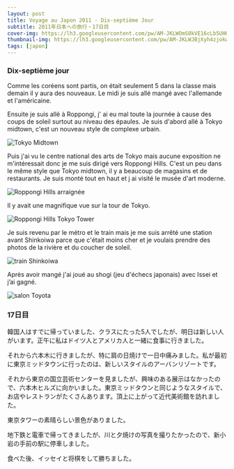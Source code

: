 ```yaml
---
layout: post
title: Voyage au Japon 2011 - Dix-septième Jour
subtitle: 2011年日本への旅行・17日目
cover-img: https://lh3.googleusercontent.com/pw/AM-JKLWOmS0kVE16cLb5UHHtbNszKXFg5QVzeLIGicDinNlmzShOAuDQ7Xdw7BDWP5am6D4RdcxZYGNnsQgaaufSwbLT4xtUTUp6Il-tbE_HFsPpaTahIqzFfuKJiTOyEQBLNsUkkj1x5bqvETvh-1gL7beG=w2806-h1578-no?authuser=0
thumbnail-img: https://lh3.googleusercontent.com/pw/AM-JKLWJBjXyh4zjokwg4GOWhyawb5-vOCek9YHVESpjutSocD3vRQ38UH9cE6tajkVcfl15QBpIlLc6Q5DveXIEvBZE4jVRGVcxnK3SbsKO0wECXMdbvDhzqyBAtICLc-Xrxi2jV47TxBi46vugAamP18JO=w888-h1578-no?authuser=0
tags: [japon]
---
```


### Dix-septième jour

Comme les coréens sont partis, on était seulement 5 dans la classe mais demain il y aura des nouveaux. Le midi je suis allé mangé avec l'allemande et l'américaine. 

Ensuite je suis allé à Roppongi, j' ai eu mal toute la journée à cause des coups de soleil surtout au niveau des épaules. Je suis d'abord allé à Tokyo midtown, c'est un nouveau style de complexe urbain. 

![Tokyo Midtown](https://lh3.googleusercontent.com/pw/AM-JKLVbVo1kegUZZIlMj2CMyKZVw7WzWYifoIos14jy2qzdWYzDCWNopsUJNz5KqfvX_pAH0jMw4FCkcQ_ORYF56guJ-Pls5CGyOwunzAz1wzFVcHFQ-3YfNF6TOydCBJhrQlbtjhDdRBTV6-SEaTl6vHq-=w2806-h1578-no?authuser=0)

Puis j'ai vu le centre national des arts de Tokyo mais aucune exposition ne m'intéressait donc je me suis dirigé vers Roppongi Hills. C'est un peu dans le même style que Tokyo midtown, il y a beaucoup de magasins et de restaurants. Je suis monté tout en haut et j ai visité le musée d'art moderne. 

![Roppongi Hills arraignée](https://lh3.googleusercontent.com/pw/AM-JKLXMPUb6wUC2xNqdsui3eUoZPTI0_XQBSxj30WkZpWJMcpAPnTknCf2c17DUnvku-Qy2YxzLETuvDwWo7AQ0VsKF4fEpQWoQPGrQN48TgKr8S_22TYI26dXWQnTFUlUe04aWapFLXCoI38sxRDxEmlHE=w2806-h1578-no?authuser=0)

Il y avait une magnifique vue sur la tour de Tokyo. 

![Roppongi Hills Tokyo Tower](https://lh3.googleusercontent.com/pw/AM-JKLVuqh5NEkv2L_4rgRYtYmsWLSH1xU2N-qiELk0_kW7OUTDrmMNbd2t2aU7Li6i_H4JLnmfNpzK1_4ehL96uaY7P2RcAU7lC5xE9EkpIz6ptJOL2JCPJp5-spVypUx0TT-Nk1Xu18VnQvEdoDpeG3A6z=w2806-h1578-no?authuser=0)

Je suis revenu par le métro et le train mais je me suis arrêté une station avant Shinkoiwa parce que c'était moins cher et je voulais prendre des photos de la rivière et du coucher de soleil. 

![train Shinkoiwa](https://lh3.googleusercontent.com/pw/AM-JKLVBZkvnQtlp-5-cx9hu44wkBm4xc0H4NsnG5a0TQSoWWhbtpZzyEfkiYepEo8oiRRuhXDre3t82vW-_2HknPYTh3lqkiBcgs_lC349y3a3JctQkomvpWzcvjdyhcORsg_M4yt8GJTpMRfrp3VkSKmGK=w2806-h1578-no?authuser=0)

Après avoir mangé j'ai joué au shogi (jeu d'échecs japonais) avec Issei et j’ai gagné. 

![salon Toyota](https://lh3.googleusercontent.com/pw/AM-JKLX8Ym9nk2oP1GtOVh5ClDRlulD4rYkjY05Erlmv05Wfyeh3DBxoz1ycWFXD4BfSkuPkzrfduHLrnwspfK2VjuDmNyVc0wK5GOGtg1QvPQKIYppqtxpAxj65orV0fn-6WgRVL4wa974JJY1T291wUuts=w2806-h1578-no?authuser=0)

### 17日目

韓国人はすでに帰っていました、クラスにたった5人でしたが、明日は新しい人がいます。正午に私はドイツ人とアメリカ人と一緒に食事に行きました。

それから六本木に行きましたが、特に肩の日焼けで一日中痛みました。私が最初に東京ミッドタウンに行ったのは、新しいスタイルのアーバンリゾートです。

それから東京の国立芸術センターを見ましたが、興味のある展示はなかったので、六本木ヒルズに向かいました。東京ミッドタウンと同じようなスタイルで、お店やレストランがたくさんあります。頂上に上がって近代美術館を訪れました。

東京タワーの素晴らしい景色がありました。

地下鉄と電車で帰ってきましたが、川と夕焼けの写真を撮りたかったので、新小岩の手前の駅に停車しました。

食べた後、イッセイと将棋をして勝ちました。